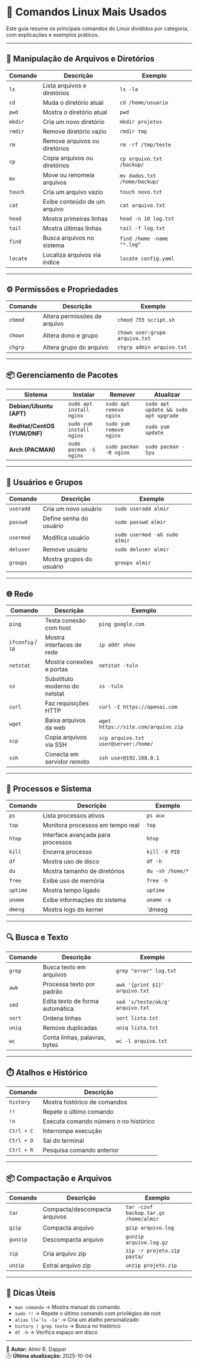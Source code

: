 # 🐧 Comandos Linux Mais Usados

Este guia resume os principais comandos do Linux divididos por categoria, com explicações e exemplos práticos.

---

## 📂 Manipulação de Arquivos e Diretórios

| Comando | Descrição | Exemplo |
|----------|------------|----------|
| `ls` | Lista arquivos e diretórios | `ls -la` |
| `cd` | Muda o diretório atual | `cd /home/usuario` |
| `pwd` | Mostra o diretório atual | `pwd` |
| `mkdir` | Cria um novo diretório | `mkdir projetos` |
| `rmdir` | Remove diretório vazio | `rmdir tmp` |
| `rm` | Remove arquivos ou diretórios | `rm -rf /tmp/teste` |
| `cp` | Copia arquivos ou diretórios | `cp arquivo.txt /backup/` |
| `mv` | Move ou renomeia arquivos | `mv dados.txt /home/backup/` |
| `touch` | Cria um arquivo vazio | `touch novo.txt` |
| `cat` | Exibe conteúdo de um arquivo | `cat arquivo.txt` |
| `head` | Mostra primeiras linhas | `head -n 10 log.txt` |
| `tail` | Mostra últimas linhas | `tail -f log.txt` |
| `find` | Busca arquivos no sistema | `find /home -name "*.log"` |
| `locate` | Localiza arquivos via índice | `locate config.yaml` |

---

## ⚙️ Permissões e Propriedades

| Comando | Descrição | Exemplo |
|----------|------------|----------|
| `chmod` | Altera permissões de arquivo | `chmod 755 script.sh` |
| `chown` | Altera dono e grupo | `chown user:grupo arquivo.txt` |
| `chgrp` | Altera grupo do arquivo | `chgrp admin arquivo.txt` |

---

## 📦 Gerenciamento de Pacotes

| Sistema | Instalar | Remover | Atualizar |
|----------|-----------|----------|------------|
| **Debian/Ubuntu (APT)** | `sudo apt install nginx` | `sudo apt remove nginx` | `sudo apt update && sudo apt upgrade` |
| **RedHat/CentOS (YUM/DNF)** | `sudo yum install nginx` | `sudo yum remove nginx` | `sudo yum update` |
| **Arch (PACMAN)** | `sudo pacman -S nginx` | `sudo pacman -R nginx` | `sudo pacman -Syu` |

---

## 👤 Usuários e Grupos

| Comando | Descrição | Exemplo |
|----------|------------|----------|
| `useradd` | Cria um novo usuário | `sudo useradd almir` |
| `passwd` | Define senha do usuário | `sudo passwd almir` |
| `usermod` | Modifica usuário | `sudo usermod -aG sudo almir` |
| `deluser` | Remove usuário | `sudo deluser almir` |
| `groups` | Mostra grupos do usuário | `groups almir` |

---

## 🌐 Rede

| Comando | Descrição | Exemplo |
|----------|------------|----------|
| `ping` | Testa conexão com host | `ping google.com` |
| `ifconfig` / `ip` | Mostra interfaces de rede | `ip addr show` |
| `netstat` | Mostra conexões e portas | `netstat -tuln` |
| `ss` | Substituto moderno do netstat | `ss -tuln` |
| `curl` | Faz requisições HTTP | `curl -I https://openai.com` |
| `wget` | Baixa arquivos da web | `wget https://site.com/arquivo.zip` |
| `scp` | Copia arquivos via SSH | `scp arquivo.txt user@server:/home/` |
| `ssh` | Conecta em servidor remoto | `ssh user@192.168.0.1` |

---

## 🧠 Processos e Sistema

| Comando | Descrição | Exemplo |
|----------|------------|----------|
| `ps` | Lista processos ativos | `ps aux` |
| `top` | Monitora processos em tempo real | `top` |
| `htop` | Interface avançada para processos | `htop` |
| `kill` | Encerra processo | `kill -9 PID` |
| `df` | Mostra uso de disco | `df -h` |
| `du` | Mostra tamanho de diretórios | `du -sh /home/*` |
| `free` | Exibe uso de memória | `free -h` |
| `uptime` | Mostra tempo ligado | `uptime` |
| `uname` | Exibe informações do sistema | `uname -a` |
| `dmesg` | Mostra logs do kernel | `dmesg | tail` |

---

## 🔍 Busca e Texto

| Comando | Descrição | Exemplo |
|----------|------------|----------|
| `grep` | Busca texto em arquivos | `grep "error" log.txt` |
| `awk` | Processa texto por padrão | `awk '{print $1}' arquivo.txt` |
| `sed` | Edita texto de forma automática | `sed 's/teste/ok/g' arquivo.txt` |
| `sort` | Ordena linhas | `sort lista.txt` |
| `uniq` | Remove duplicadas | `uniq lista.txt` |
| `wc` | Conta linhas, palavras, bytes | `wc -l arquivo.txt` |

---

## ⏱️ Atalhos e Histórico

| Comando | Descrição |
|----------|------------|
| `history` | Mostra histórico de comandos |
| `!!` | Repete o último comando |
| `!n` | Executa comando número *n* no histórico |
| `Ctrl + C` | Interrompe execução |
| `Ctrl + D` | Sai do terminal |
| `Ctrl + R` | Pesquisa comando anterior |

---

## 📦 Compactação e Arquivos

| Comando | Descrição | Exemplo |
|----------|------------|----------|
| `tar` | Compacta/descompacta arquivos | `tar -czvf backup.tar.gz /home/almir` |
| `gzip` | Compacta arquivo | `gzip arquivo.log` |
| `gunzip` | Descompacta arquivo | `gunzip arquivo.log.gz` |
| `zip` | Cria arquivo zip | `zip -r projeto.zip pasta/` |
| `unzip` | Extrai arquivo zip | `unzip projeto.zip` |

---

## 🧩 Dicas Úteis

- `man comando` → Mostra manual do comando  
- `sudo !!` → Repete o último comando com privilégios de root  
- `alias ll='ls -la'` → Cria um atalho personalizado  
- `history | grep texto` → Busca no histórico  
- `df -h` → Verifica espaço em disco  

---

📘 **Autor:** Almir R. Dapper  
🕓 **Última atualização:** 2025-10-04  